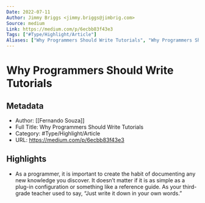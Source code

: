 ```yaml
---
Date: 2022-07-11
Author: Jimmy Briggs <jimmy.briggs@jimbrig.com>
Source: medium
Link: https://medium.com/p/6ecbb83f43e3
Tags: ["#Type/Highlight/Article"]
Aliases: ["Why Programmers Should Write Tutorials", "Why Programmers Should Write Tutorials"]
---
```

# Why Programmers Should Write Tutorials

## Metadata
- Author: [[Fernando Souza]]
- Full Title: Why Programmers Should Write Tutorials
- Category: #Type/Highlight/Article
- URL: https://medium.com/p/6ecbb83f43e3

## Highlights
- As a programmer, it is important to create the habit of documenting any new knowledge you discover. It doesn’t matter if it is as simple as a plug-in configuration or something like a reference guide. As your third-grade teacher used to say, “Just write it down in your own words.”
